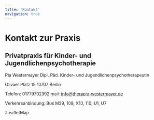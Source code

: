 ```yaml
---
title: 'Kontakt'
navigation: true
---
```

# Kontakt zur Praxis
## Privatpraxis für Kinder- und Jugendlichenpsychotherapie
Pia Westermayer
Dipl. Päd. Kinder- und Jugendlichenpsychotherapeutin

Olivaer Platz 15
10707 Berlin

Telefon: 01779702392
mail: info@therapie-westermayer.de

Verkehrsanbindung: Bus M29, 109, X10, 110, U1, U7

:LeafletMap
